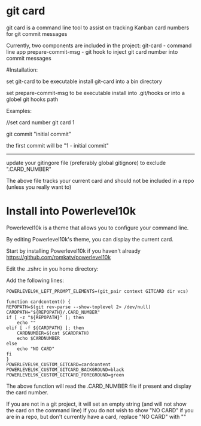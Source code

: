 # git card
git card is a command line tool to assist on tracking Kanban card numbers for git commit messages

Currently, two components are included in the project:
git-card  - command line app
prepare-commit-msg - git hook to inject git card number into commit messages

#Installation:

set git-card to be executable
install git-card into a bin directory

set prepare-commit-msg to be executable
install into .git/hooks or into a globel git hooks path

Examples:

//set card number
git card 1

git commit "initial commit"

the first commit will be 
"1 - initial commit"

*******
update your gitingore file (preferably global gitignore) to exclude 
".CARD_NUMBER"

The above file tracks your current card and should not be included in a repo (unless you really want to)


# Install into Powerlevel10k

Powerlevel10k is a theme that allows you to configure your command line.

By editing Powerlevel10k's theme, you can display the current card.

Start by installing Powerlevel10k if you haven't already
https://github.com/romkatv/powerlevel10k

Edit the .zshrc in you home directory:

Add the following lines:

    POWERLEVEL9K_LEFT_PROMPT_ELEMENTS=(git_pair context GITCARD dir vcs)

    function cardcontent() {
    REPOPATH=$(git rev-parse --show-toplevel 2> /dev/null)
    CARDPATH="${REPOPATH}/.CARD_NUMBER"
    if [ -z "${REPOPATH}" ]; then
        echo ""
    elif [ -f ${CARDPATH} ]; then
        CARDNUMBER=$(cat $CARDPATH)
        echo $CARDNUMBER
    else
        echo "NO CARD"
    fi
    }
    POWERLEVEL9K_CUSTOM_GITCARD=cardcontent
    POWERLEVEL9K_CUSTOM_GITCARD_BACKGROUND=black
    POWERLEVEL9K_CUSTOM_GITCARD_FOREGROUND=green

The above function will read the .CARD_NUMBER file if present and display the card number.

If you are not in a git project, it will set an empty string (and will not show the card on the command line)
If you do not wish to show "NO CARD" if you are in a repo, but don't currently have a card, replace "NO CARD" with ""



